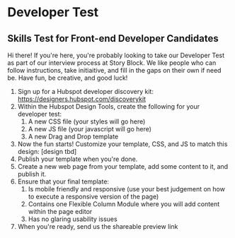 # Developer Test
## Skills Test for Front-end Developer Candidates

Hi there! If you're here, you're probably looking to take our Developer Test as part of our interview process at Story Block. We like people who can follow instructions, take initiaitive, and fill in the gaps on their own if need be. Have fun, be creative, and good luck!

1. Sign up for a Hubspot developer discovery kit: https://designers.hubspot.com/discoverykit
1. Within the Hubspot Design Tools, create the following for your developer test:
    1. A new CSS file (your styles will go here)
    1. A new JS file (your javascript will go here)
    1. A new Drag and Drop template
1. Now the fun starts! Customize your template, CSS, and JS to match this design: [design tbd]
1. Publish your template when you're done.
1. Create a new web page from your template, add some content to it, and publish it.
1. Ensure that your final template:
    1. Is mobile friendly and responsive (use your best judgement on how to execute a responsive version of the page)
    1. Contains one Flexible Column Module where you will add content within the page editor
    1. Has no glaring usability issues
1. When you're ready, send us the shareable preview link
